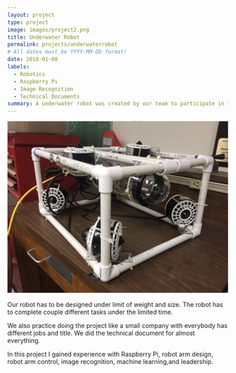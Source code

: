 ```yaml
---
layout: project
type: project
image: images/project2.png
title: Underwater Robot 
permalink: projects/underwaterrobot
# All dates must be YYYY-MM-DD format!
date: 2018-01-08
labels:
  - Robotics 
  - Raspberry Pi
  - Image Recognition 
  - Technical Documents 
summary: A underwater robot was created by our team to participate in the Mate ROV Competition.
---
```


<img class="ui medium right floated rounded image" src="../images/Screen Shot 2018-08-24 at 10.46.08 PM.png">

Our robot has to be designed under limit of weight and size. The robot has to complete couple different tasks under the limited time. 

We also practice doing the project like a small company with everybody has different jobs and title. We did the technical document for almost everything. 

In this project I gained experience with Raspberry Pi, robot arm design, robot arm control, image recognition, machine learning,and leadership.
 
